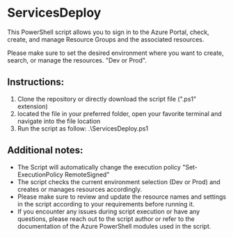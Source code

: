# ServicesDeploy

This PowerShell script allows you to sign in to the Azure Portal, check, create, and manage Resource Groups and the associated resources.

Please make sure to set the desired environment where you want to create, search, or manage the resources. "Dev or Prod".

## Instructions:
1. Clone the repository or directly download the script file (".ps1" extension)
2. located the file in your preferred folder, open your favorite terminal and navigate into the file location
3. Run the script as follow:  .\ServicesDeploy.ps1

## Additional notes:
* The Script will automatically change the execution policy "Set-ExecutionPolicy RemoteSigned"
* The script checks the current environment selection (Dev or Prod) and creates or manages resources accordingly.
* Please make sure to review and update the resource names and settings in the script according to your requirements before running it.
* If you encounter any issues during script execution or have any questions, please reach out to the script author or refer to the documentation of the Azure PowerShell modules used in the script.
